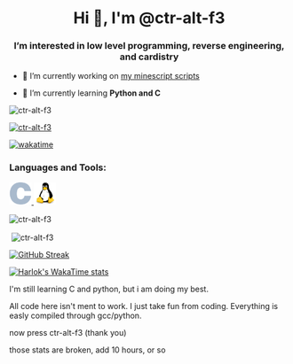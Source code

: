 <h1 align="center">Hi 👋, I'm @ctr-alt-f3</h1>
<h3 align="center">I’m interested in low level programming, reverse engineering, and cardistry</h3>

- 🔭 I’m currently working on [my minescript scripts](https://github.com/ctr-alt-f3/minescript-scripts)

- 🌱 I’m currently learning **Python and C**











<p align="left"> <img src="https://komarev.com/ghpvc/?username=ctr-alt-f3&label=Profile%20views&color=blueviolet&style=for-the-badge" alt="ctr-alt-f3" /> </p>
<p align="left"> <a href="https://github.com/ryo-ma/github-profile-trophy"><img src="https://github-profile-trophy.vercel.app/?username=ctr-alt-f3&theme=darkhub&title=-Reviews,-Followers&column=3&no-bg=true&no-frame=true" alt="ctr-alt-f3" /></a> </p>

[![wakatime](https://wakatime.com/badge/user/c4d8b651-8916-4eb4-a0a3-311c31368cd2.svg)](https://wakatime.com/@c4d8b651-8916-4eb4-a0a3-311c31368cd2)


<p align="left">
</p>

<h3 align="left">Languages and Tools:</h3>
<p align="justify">  </a> <a href="https://www.cprogramming.com/" target="_blank" rel="noreferrer"> <img src="https://raw.githubusercontent.com/devicons/devicon/master/icons/c/c-original.svg" alt="c" width="40" height="40"/> </a> <a href="https://www.linux.org/" target="_blank" rel="noreferrer"> <img src="https://raw.githubusercontent.com/devicons/devicon/master/icons/linux/linux-original.svg" alt="linux" width="40" height="40"/> </a> </p>

<p><img align="center" src="https://github-readme-stats.vercel.app/api/top-langs?username=ctr-alt-f3&show_icons=true&locale=en&layout=compact&theme=radical" alt="ctr-alt-f3" /></p>

<p>&nbsp;<img align="center" src="https://github-readme-stats.vercel.app/api?username=ctr-alt-f3&show_icons=true&locale=en&theme=radical" alt="ctr-alt-f3" /></p>
<a href="https://git.io/streak-stats"><img src="https://streak-stats.demolab.com?user=ctr-alt-f3&theme=radical&hide_longest_streak=true" alt="GitHub Streak" /></a>

[![Harlok's WakaTime stats](https://github-readme-stats.vercel.app/api/wakatime?username=ctr_alt_fThree&theme=radical)](https://github.com/anuraghazra/github-readme-stats)

I'm still learning C and python, but i am doing my best.


All code here isn't ment to work. I just take fun from coding. Everything is easly compiled through gcc/python.

now press ctr-alt-f3
(thank you)









those stats are broken, add 10 hours, or so





